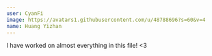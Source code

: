 ```yaml
---
user: CyanFi
image: https://avatars1.githubusercontent.com/u/48788696?s=60&v=4
name: Huang Yizhan
---
```

I have worked on almost everything in this file!
<3

